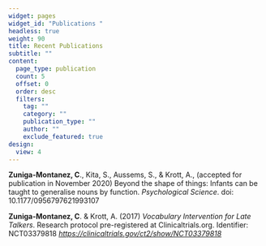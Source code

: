 ```yaml
---
widget: pages
widget_id: "Publications "
headless: true
weight: 90
title: Recent Publications
subtitle: ""
content:
  page_type: publication
  count: 5
  offset: 0
  order: desc
  filters:
    tag: ""
    category: ""
    publication_type: ""
    author: ""
    exclude_featured: true
design:
  view: 4
---
```

**Zuniga-Montanez, C**., Kita, S., Aussems, S., & Krott, A., (accepted for publication in November 2020) Beyond the shape of things: Infants can be taught to generalise nouns by function. *Psychological Science*. doi: 10.1177/0956797621993107

**Zuniga-Montanez, C**. & Krott, A. (2017) *Vocabulary Intervention for Late Talkers*. Research protocol pre-registered at Clinicaltrials.org. Identifier: NCT03379818 *<https://clinicaltrials.gov/ct2/show/NCT03379818>*